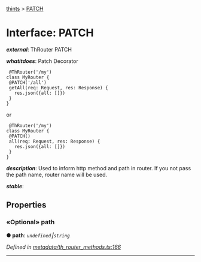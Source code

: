 [thints](../README.md) > [PATCH](../interfaces/patch.md)



# Interface: PATCH

*__external__*: ThRouter PATCH

*__whatitdoes__*: Patch Decorator

     @ThRouter('/my')
    class MyRouter {
     @PATCH('/all')
     getAll(req: Request, res: Response) {
       res.json({all: []})
     }
    }

or

     @ThRouter('/my')
    class MyRouter {
     @PATCH()
     all(req: Request, res: Response) {
       res.json({all: []})
     }
    }

*__description__*: Used to inform http method and path in router. If you not pass the path name, router name will be used.

*__stable__*: 



## Properties
<a id="path"></a>

### «Optional» path

**●  path**:  *`undefined`⎮`string`* 

*Defined in [metadata/th_router_methods.ts:166](https://github.com/digitalinfluencers/ThinTS/blob/1d9b00b/src/metadata/th_router_methods.ts#L166)*





___


